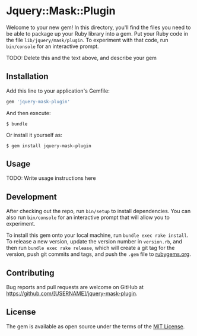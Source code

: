 # Jquery::Mask::Plugin

Welcome to your new gem! In this directory, you'll find the files you need to be able to package up your Ruby library into a gem. Put your Ruby code in the file `lib/jquery/mask/plugin`. To experiment with that code, run `bin/console` for an interactive prompt.

TODO: Delete this and the text above, and describe your gem

## Installation

Add this line to your application's Gemfile:

```ruby
gem 'jquery-mask-plugin'
```

And then execute:

    $ bundle

Or install it yourself as:

    $ gem install jquery-mask-plugin

## Usage

TODO: Write usage instructions here

## Development

After checking out the repo, run `bin/setup` to install dependencies. You can also run `bin/console` for an interactive prompt that will allow you to experiment.

To install this gem onto your local machine, run `bundle exec rake install`. To release a new version, update the version number in `version.rb`, and then run `bundle exec rake release`, which will create a git tag for the version, push git commits and tags, and push the `.gem` file to [rubygems.org](https://rubygems.org).

## Contributing

Bug reports and pull requests are welcome on GitHub at https://github.com/[USERNAME]/jquery-mask-plugin.


## License

The gem is available as open source under the terms of the [MIT License](http://opensource.org/licenses/MIT).

